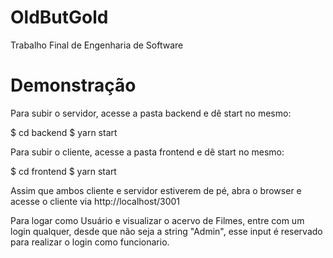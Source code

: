 # OldButGold
Trabalho Final de Engenharia de Software

# Demonstração

Para subir o servidor, acesse a pasta backend e dê start no mesmo:

$ cd backend
$ yarn start

Para subir o cliente, acesse a pasta frontend e dê start no mesmo:

$ cd frontend
$ yarn start

Assim que ambos cliente e servidor estiverem de pé, abra o browser e acesse o cliente via http://localhost/3001

Para logar como Usuário e visualizar o acervo de Filmes, entre com um login qualquer, desde que não seja a string "Admin", esse input é reservado para realizar o login como funcionario.
